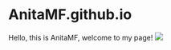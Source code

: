 # AnitaMF.github.io

Hello, this is AnitaMF, welcome to my page!
![](https://images.newscientist.com/wp-content/uploads/2023/10/02153032/SEI_174308679.jpg?width=1200)
